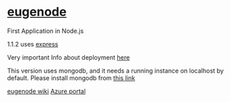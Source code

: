 # [eugenode](https://eugenode.azurewebsites.net/)

First Application in Node.js

1.1.2 uses [express](https://code.visualstudio.com/tutorials/nodejs-deployment/express)

Very important Info about deployment [here](https://code.visualstudio.com/tutorials/nodejs-deployment/deploy-website)

This version uses mongodb, and it needs a running instance on localhost by default. Please install mongodb from [this link](https://www.mongodb.com/download-center/community)

[eugenode wiki](https://github.com/eugeniomiro/eugenode/wiki)
[Azure portal](https://portal.azure.com)



